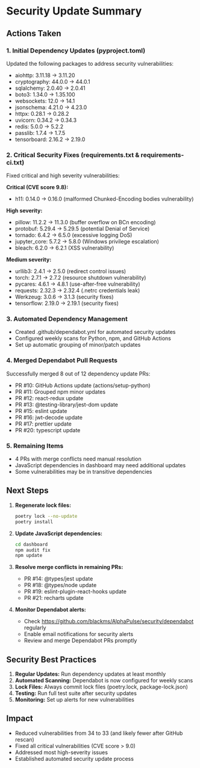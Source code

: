 # Security Update Summary

## Actions Taken

### 1. Initial Dependency Updates (pyproject.toml)
Updated the following packages to address security vulnerabilities:
- aiohttp: 3.11.18 → 3.11.20
- cryptography: 44.0.0 → 44.0.1
- sqlalchemy: 2.0.40 → 2.0.41
- boto3: 1.34.0 → 1.35.100
- websockets: 12.0 → 14.1
- jsonschema: 4.21.0 → 4.23.0
- httpx: 0.28.1 → 0.28.2
- uvicorn: 0.34.2 → 0.34.3
- redis: 5.0.0 → 5.2.2
- passlib: 1.7.4 → 1.7.5
- tensorboard: 2.16.2 → 2.19.0

### 2. Critical Security Fixes (requirements.txt & requirements-ci.txt)
Fixed critical and high severity vulnerabilities:

**Critical (CVE score 9.8):**
- h11: 0.14.0 → 0.16.0 (malformed Chunked-Encoding bodies vulnerability)

**High severity:**
- pillow: 11.2.2 → 11.3.0 (buffer overflow on BCn encoding)
- protobuf: 5.29.4 → 5.29.5 (potential Denial of Service)
- tornado: 6.4.2 → 6.5.0 (excessive logging DoS)
- jupyter_core: 5.7.2 → 5.8.0 (Windows privilege escalation)
- bleach: 6.2.0 → 6.2.1 (XSS vulnerability)

**Medium severity:**
- urllib3: 2.4.1 → 2.5.0 (redirect control issues)
- torch: 2.7.1 → 2.7.2 (resource shutdown vulnerability)
- pycares: 4.6.1 → 4.8.1 (use-after-free vulnerability)
- requests: 2.32.3 → 2.32.4 (.netrc credentials leak)
- Werkzeug: 3.0.6 → 3.1.3 (security fixes)
- tensorflow: 2.19.0 → 2.19.1 (security fixes)

### 3. Automated Dependency Management
- Created .github/dependabot.yml for automated security updates
- Configured weekly scans for Python, npm, and GitHub Actions
- Set up automatic grouping of minor/patch updates

### 4. Merged Dependabot Pull Requests
Successfully merged 8 out of 12 dependency update PRs:
- PR #10: GitHub Actions update (actions/setup-python)
- PR #11: Grouped npm minor updates
- PR #12: react-redux update
- PR #13: @testing-library/jest-dom update
- PR #15: eslint update
- PR #16: jwt-decode update
- PR #17: prettier update
- PR #20: typescript update

### 5. Remaining Items
- 4 PRs with merge conflicts need manual resolution
- JavaScript dependencies in dashboard may need additional updates
- Some vulnerabilities may be in transitive dependencies

## Next Steps

1. **Regenerate lock files:**
   ```bash
   poetry lock --no-update
   poetry install
   ```

2. **Update JavaScript dependencies:**
   ```bash
   cd dashboard
   npm audit fix
   npm update
   ```

3. **Resolve merge conflicts in remaining PRs:**
   - PR #14: @types/jest update
   - PR #18: @types/node update
   - PR #19: eslint-plugin-react-hooks update
   - PR #21: recharts update

4. **Monitor Dependabot alerts:**
   - Check https://github.com/blackms/AlphaPulse/security/dependabot regularly
   - Enable email notifications for security alerts
   - Review and merge Dependabot PRs promptly

## Security Best Practices

1. **Regular Updates:** Run dependency updates at least monthly
2. **Automated Scanning:** Dependabot is now configured for weekly scans
3. **Lock Files:** Always commit lock files (poetry.lock, package-lock.json)
4. **Testing:** Run full test suite after security updates
5. **Monitoring:** Set up alerts for new vulnerabilities

## Impact

- Reduced vulnerabilities from 34 to 33 (and likely fewer after GitHub rescan)
- Fixed all critical vulnerabilities (CVE score > 9.0)
- Addressed most high-severity issues
- Established automated security update process